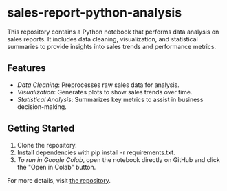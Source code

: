 # sales-report-python-analysis
This repository contains a Python notebook that performs data analysis on sales reports. It includes data cleaning, visualization, and statistical summaries to provide insights into sales trends and performance metrics.

## Features

- *Data Cleaning*: Preprocesses raw sales data for analysis.
- *Visualization*: Generates plots to show sales trends over time.
- *Statistical Analysis*: Summarizes key metrics to assist in business decision-making.

## Getting Started

1. Clone the repository.
2. Install dependencies with pip install -r requirements.txt.
3. *To run in Google Colab*, open the notebook directly on GitHub and click the "Open in Colab" button.

For more details, visit [the repository](https://github.com/Xikhongelo/sales-report-python-analysis).
